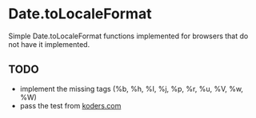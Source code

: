 # Date.toLocaleFormat

Simple Date.toLocaleFormat functions implemented for browsers that do not have it implemented.

## TODO

* implement the missing tags (%b, %h, %I, %j, %p, %r, %u, %V, %w, %W)
* pass the test from [koders.com](http://www.koders.com/javascript/fid1F23A842D191C9660CB79A3CCCFEF3CE4613F8B3.aspx?s=date#L42)
